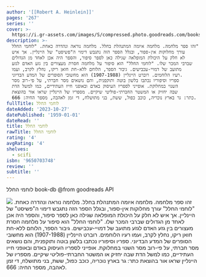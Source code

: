 ```yaml
---
author: '[[Robert A. Heinlein]]'
pages: '267'
series: ''
cover: >-
  https://i.gr-assets.com/images/S/compressed.photo.goodreads.com/books/1532194393l/40893099._SY475_.jpg
description: >-
  זהו ספר מלחמה. מלחמה איומה המתנהלת בחלל. מלחמה נוראה ונהדרה כאחת. "לוחמי החלל"
  עורך מחלוקות אין-ספור, ובגלל הספר הזה נתגבש דימוי ה"פשיסט" של היינליין. אך איש
  לא חלק על היכולת המופלאה שגילה כאן לספר סיפור, והספר היה אכן לאחד מן הגדולים
  שברבי המכר שלו. "לוחמי החלל" הוא סיפור על מלחמה חסרת מעצורים בין גזע האדם לגזע
  מתועב של דמויי-עכבישים. גיבור הספר, הלוחם ללא-חת חואן ריקו, נחלץ לקרב, ועמו
  רעיו הלוחמים. רוברט היינליין (1907-1988) הוא מחשובי הסופרים של המדע הבדיוני.
  ספריו וסיפוריו נכתבו בלשון בוטה ותוקפנית, והם נושאים מסר חברתי, על פי-רוב מסר
  השנוי במחלוקת. אופייני לספריו העיסוק באדם ובאופני חייו העתידיים, כמו למשל הדת
  שבה יחזיק או המשטר החברתי-פוליטי שיקיים. מספריו של היינליין שראו אור בהוצאת
  כתר: גר בארץ נוכריה, כוכב כפול, ששת, בני מתושלח, די זמן לאהבה, מספר החיה: 666.
fullTitle: לוחמי החלל
dateAdded: '2023-10-27'
datePublished: '1959-01-01'
dateRead: ''
title: לוחמי החלל
rawTitle: לוחמי החלל
rating: '4'
avgRating: '4'
shelves:
  - scifi
isbn: '9650703748'
review: ''
subtitle: ''
---
```

לוחמי החלל book-db 
@from goodreads API

![](https:&#x2F;&#x2F;i.gr-assets.com&#x2F;images&#x2F;S&#x2F;compressed.photo.goodreads.com&#x2F;books&#x2F;1532194393l&#x2F;40893099._SY475_.jpg)
זהו ספר מלחמה. מלחמה איומה המתנהלת בחלל. מלחמה נוראה ונהדרה כאחת. &quot;לוחמי החלל&quot; עורך מחלוקות אין-ספור, ובגלל הספר הזה נתגבש דימוי ה&quot;פשיסט&quot; של היינליין. אך איש לא חלק על היכולת המופלאה שגילה כאן לספר סיפור, והספר היה אכן לאחד מן הגדולים שברבי המכר שלו. &quot;לוחמי החלל&quot; הוא סיפור על מלחמה חסרת מעצורים בין גזע האדם לגזע מתועב של דמויי-עכבישים. גיבור הספר, הלוחם ללא-חת חואן ריקו, נחלץ לקרב, ועמו רעיו הלוחמים. רוברט היינליין (1907-1988) הוא מחשובי הסופרים של המדע הבדיוני. ספריו וסיפוריו נכתבו בלשון בוטה ותוקפנית, והם נושאים מסר חברתי, על פי-רוב מסר השנוי במחלוקת. אופייני לספריו העיסוק באדם ובאופני חייו העתידיים, כמו למשל הדת שבה יחזיק או המשטר החברתי-פוליטי שיקיים. מספריו של היינליין שראו אור בהוצאת כתר: גר בארץ נוכריה, כוכב כפול, ששת, בני מתושלח, די זמן לאהבה, מספר החיה: 666.